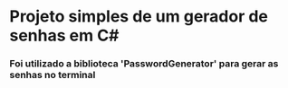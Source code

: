 # Projeto simples de um gerador de senhas em C#

### Foi utilizado a biblioteca 'PasswordGenerator' para gerar as senhas no terminal